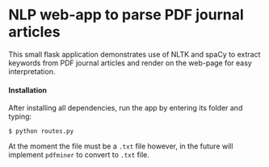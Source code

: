 # NLP web-app to parse PDF journal articles 

This small flask application demonstrates use of NLTK and spaCy to extract keywords from PDF journal articles and render on the web-page for easy interpretation.

#### Installation
After installing all dependencies, run the app by entering its folder and typing:

`$ python routes.py`

At the moment the file must be a `.txt` file however, in the future will implement `pdfminer` to convert to `.txt` file.
